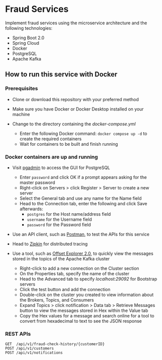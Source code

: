 # Fraud Services

Implement fraud services using the microservice architecture and the following technologies:
- Spring Boot 2.0
- Spring Cloud
- Docker
- PostgreSQL
- Apache Kafka

## How to run this service with Docker

### Prerequisites
- Clone or download this repository with your preferred method

- Make sure you have Docker or Docker Desktop installed on your machine

- Change to the directory containing the *docker-compose.yml*
  - Enter the following Docker command: ```docker compose up -d``` to create the required containers
  - Wait for containers to be built and finish running

### Docker containers are up and running
- Visit [pgadmin](http://localhost:5050) to access the GUI for PostgreSQL
  - Enter ```password``` and click OK if a prompt appears asking for the master password
  - Right-click on Servers > click Register > Server to create a new server
  - Select the General tab and use any name for the Name field
  - Head to the Connection tab, enter the following and click Save afterwards:
    - ```postgres``` for the Host name/address field
    - ```username``` for the Username field
    - ```password``` for the Password field

- Use an API client, such as [Postman](https://www.postman.com/downloads/), to test the APIs for this service

- Head to [Zipkin](http://localhost:9411) for distributed tracing

- Use a tool, such as [Offset Explorer 2.0](https://www.kafkatool.com/download.html), to quickly view the messages stored in the topics of the Apache Kafka cluster
  - Right-click to add a new connection on the Cluster section
  - On the Properties tab, specify the name of the cluster
  - Head to the Advanced tab to specify *localhost:29092* for Bootstrap servers
  - Click the test button and add the connection
  - Double-click on the cluster you created to view information about the Brokers, Topics, and Consumers
  - Expand Topics > click notification > Data tab > Retrieve Messages button to view the messages stored in Hex within the Value tab
  - Copy the Hex values for a message and search online for a tool to convert from hexadecimal to text to see the JSON response

### REST APIs
```
GET  /api/v1/fraud-check-history/{customerID} 
POST /api/v1/customers 
POST /api/v1/notifications
```